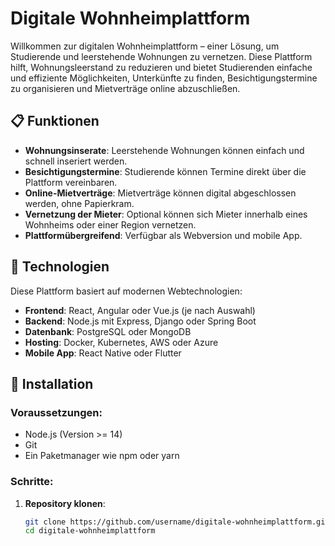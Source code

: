 # Digitale Wohnheimplattform

Willkommen zur digitalen Wohnheimplattform – einer Lösung, um Studierende und leerstehende Wohnungen zu vernetzen. Diese Plattform hilft, Wohnungsleerstand zu reduzieren und bietet Studierenden einfache und effiziente Möglichkeiten, Unterkünfte zu finden, Besichtigungstermine zu organisieren und Mietverträge online abzuschließen.

## 📋 Funktionen
- **Wohnungsinserate**: Leerstehende Wohnungen können einfach und schnell inseriert werden.
- **Besichtigungstermine**: Studierende können Termine direkt über die Plattform vereinbaren.
- **Online-Mietverträge**: Mietverträge können digital abgeschlossen werden, ohne Papierkram.
- **Vernetzung der Mieter**: Optional können sich Mieter innerhalb eines Wohnheims oder einer Region vernetzen.
- **Plattformübergreifend**: Verfügbar als Webversion und mobile App.

## 🚀 Technologien
Diese Plattform basiert auf modernen Webtechnologien:
- **Frontend**: React, Angular oder Vue.js (je nach Auswahl)
- **Backend**: Node.js mit Express, Django oder Spring Boot
- **Datenbank**: PostgreSQL oder MongoDB
- **Hosting**: Docker, Kubernetes, AWS oder Azure
- **Mobile App**: React Native oder Flutter

## 🔧 Installation
### Voraussetzungen:
- Node.js (Version >= 14)
- Git
- Ein Paketmanager wie npm oder yarn

### Schritte:
1. **Repository klonen**:
   ```bash
   git clone https://github.com/username/digitale-wohnheimplattform.git
   cd digitale-wohnheimplattform
